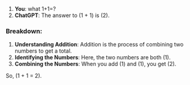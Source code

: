 1. **You**: what 1+1=?
2. **ChatGPT**: The answer to \(1 + 1\) is \(2\).

### Breakdown:
1. **Understanding Addition**: Addition is the process of combining two numbers to get a total.
2. **Identifying the Numbers**: Here, the two numbers are both \(1\).
3. **Combining the Numbers**: When you add \(1\) and \(1\), you get \(2\).

So, \(1 + 1 = 2\).